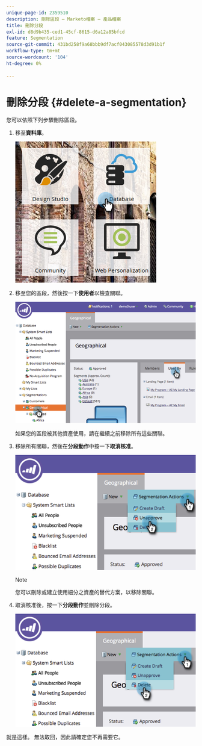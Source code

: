 ```yaml
---
unique-page-id: 2359510
description: 刪除區段 — Marketo檔案 — 產品檔案
title: 刪除分段
exl-id: d8d9b435-ced1-45cf-8615-d6a12a85bfcd
feature: Segmentation
source-git-commit: 431bd258f9a68bbb9df7acf043085578d3d91b1f
workflow-type: tm+mt
source-wordcount: '104'
ht-degree: 0%

---
```


# 刪除分段 {#delete-a-segmentation}

您可以依照下列步驟刪除區段。

1. 移至&#x200B;**資料庫**。

   ![](assets/image2017-3-28-14-3a55-3a26.png)

1. 移至您的區段，然後按一下&#x200B;**使用者**&#x200B;以檢查關聯。

   ![](assets/image2017-3-28-15-3a51-3a8.png)

   如果您的區段被其他資產使用，請在繼續之前移除所有這些關聯。

1. 移除所有關聯，然後在&#x200B;**分段動作**&#x200B;中按一下&#x200B;**取消核准**。

   ![](assets/image2017-3-28-15-3a51-3a30.png)

   >[!NOTE]
   >
   >您可以刪除或建立使用細分之資產的替代方案，以移除關聯。

1. 取消核准後，按一下&#x200B;**分段動作**&#x200B;並刪除分段。

   ![](assets/image2017-3-28-15-3a51-3a46.png)

就是這樣。 無法取回，因此請確定您不再需要它。
